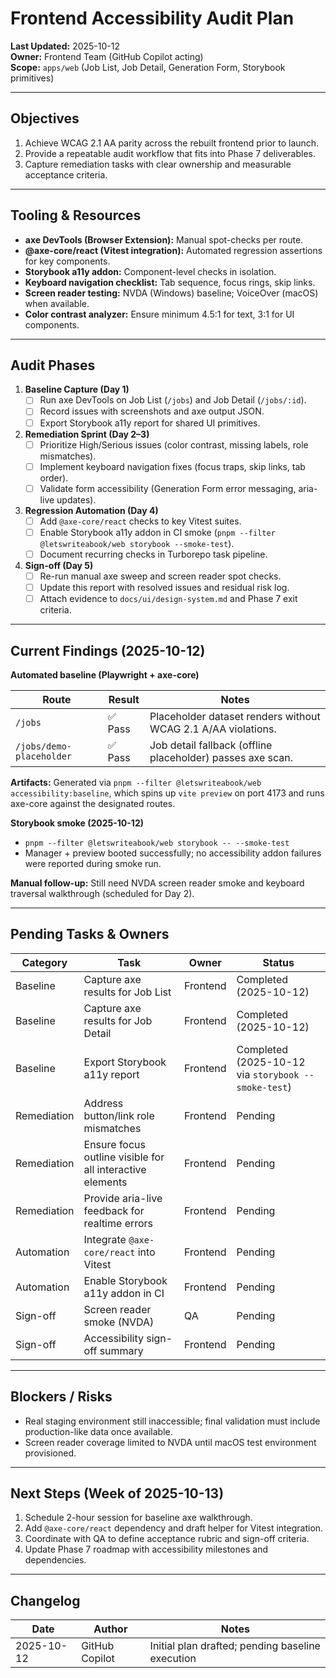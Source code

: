 # Frontend Accessibility Audit Plan

**Last Updated:** 2025-10-12  
**Owner:** Frontend Team (GitHub Copilot acting)  
**Scope:** `apps/web` (Job List, Job Detail, Generation Form, Storybook primitives)

---

## Objectives

1. Achieve WCAG 2.1 AA parity across the rebuilt frontend prior to launch.
2. Provide a repeatable audit workflow that fits into Phase 7 deliverables.
3. Capture remediation tasks with clear ownership and measurable acceptance criteria.

---

## Tooling & Resources

- **axe DevTools (Browser Extension):** Manual spot-checks per route.
- **@axe-core/react (Vitest integration):** Automated regression assertions for key components.
- **Storybook a11y addon:** Component-level checks in isolation.
- **Keyboard navigation checklist:** Tab sequence, focus rings, skip links.
- **Screen reader testing:** NVDA (Windows) baseline; VoiceOver (macOS) when available.
- **Color contrast analyzer:** Ensure minimum 4.5:1 for text, 3:1 for UI components.

---

## Audit Phases

1. **Baseline Capture (Day 1)**
   - [ ] Run axe DevTools on Job List (`/jobs`) and Job Detail (`/jobs/:id`).
   - [ ] Record issues with screenshots and axe output JSON.
   - [ ] Export Storybook a11y report for shared UI primitives.

2. **Remediation Sprint (Day 2–3)**
   - [ ] Prioritize High/Serious issues (color contrast, missing labels, role mismatches).
   - [ ] Implement keyboard navigation fixes (focus traps, skip links, tab order).
   - [ ] Validate form accessibility (Generation Form error messaging, aria-live updates).

3. **Regression Automation (Day 4)**
   - [ ] Add `@axe-core/react` checks to key Vitest suites.
   - [ ] Enable Storybook a11y addon in CI smoke (`pnpm --filter @letswriteabook/web storybook --smoke-test`).
   - [ ] Document recurring checks in Turborepo task pipeline.

4. **Sign-off (Day 5)**
   - [ ] Re-run manual axe sweep and screen reader spot checks.
   - [ ] Update this report with resolved issues and residual risk log.
   - [ ] Attach evidence to `docs/ui/design-system.md` and Phase 7 exit criteria.

---

## Current Findings (2025-10-12)

**Automated baseline (Playwright + axe-core)**

| Route | Result | Notes |
| --- | --- | --- |
| `/jobs` | ✅ Pass | Placeholder dataset renders without WCAG 2.1 A/AA violations. |
| `/jobs/demo-placeholder` | ✅ Pass | Job detail fallback (offline placeholder) passes axe scan. |

**Artifacts:** Generated via `pnpm --filter @letswriteabook/web accessibility:baseline`, which spins up `vite preview` on port 4173 and runs axe-core against the designated routes.

**Storybook smoke (2025-10-12)**

- `pnpm --filter @letswriteabook/web storybook -- --smoke-test`
- Manager + preview booted successfully; no accessibility addon failures were reported during smoke run.

**Manual follow-up:** Still need NVDA screen reader smoke and keyboard traversal walkthrough (scheduled for Day 2).

---

## Pending Tasks & Owners

| Category | Task | Owner | Status |
| --- | --- | --- | --- |
| Baseline | Capture axe results for Job List | Frontend | Completed (2025-10-12) |
| Baseline | Capture axe results for Job Detail | Frontend | Completed (2025-10-12) |
| Baseline | Export Storybook a11y report | Frontend | Completed (2025-10-12 via `storybook --smoke-test`) |
| Remediation | Address button/link role mismatches | Frontend | Pending |
| Remediation | Ensure focus outline visible for all interactive elements | Frontend | Pending |
| Remediation | Provide aria-live feedback for realtime errors | Frontend | Pending |
| Automation | Integrate `@axe-core/react` into Vitest | Frontend | Pending |
| Automation | Enable Storybook a11y addon in CI | Frontend | Pending |
| Sign-off | Screen reader smoke (NVDA) | QA | Pending |
| Sign-off | Accessibility sign-off summary | Frontend | Pending |

---

## Blockers / Risks

- Real staging environment still inaccessible; final validation must include production-like data once available.
- Screen reader coverage limited to NVDA until macOS test environment provisioned.

---

## Next Steps (Week of 2025-10-13)

1. Schedule 2-hour session for baseline axe walkthrough.
2. Add `@axe-core/react` dependency and draft helper for Vitest integration.
3. Coordinate with QA to define acceptance rubric and sign-off criteria.
4. Update Phase 7 roadmap with accessibility milestones and dependencies.

---

## Changelog

| Date | Author | Notes |
| --- | --- | --- |
| 2025-10-12 | GitHub Copilot | Initial plan drafted; pending baseline execution |
